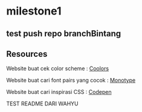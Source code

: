 # milestone1
## test push repo branchBintang

## Resources

Website buat cek color scheme : [Coolors](https://www.coolors.co/)

Website buat cari font pairs yang cocok : [Monotype](https://www.monotype.com/font-pairing)

Website buat cari inspirasi CSS : [Codepen](https://codepen.io/)

TEST README DARI WAHYU
